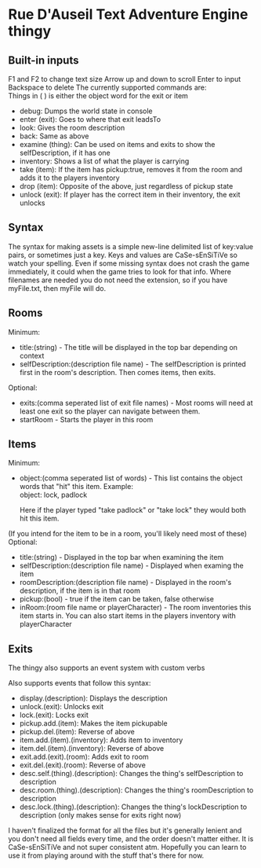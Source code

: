 # Rue D'Auseil Text Adventure Engine thingy

## Built-in inputs
F1 and F2 to change text size
Arrow up and down to scroll
Enter to input
Backspace to delete
The currently supported commands are:  
Things in ( ) is either the object word for the exit or item
- debug: Dumps the world state in console
- enter (exit): Goes to where that exit leadsTo
- look: Gives the room description
- back: Same as above
- examine (thing): Can be used on items and exits to show the selfDescription, if it has one
- inventory: Shows a list of what the player is carrying
- take (item): If the item has pickup:true, removes it from the room and adds it to the players inventory
- drop (item): Opposite of the above, just regardless of pickup state
- unlock (exit): If player has the correct item in their inventory, the exit unlocks

## Syntax
The syntax for making assets is a simple new-line delimited list of key:value pairs, or sometimes just a key. Keys and values are CaSe-sEnSiTiVe so watch your spelling. Even if some missing syntax does not crash the game immediately, it could when the game tries to look for that info. Where filenames are needed you do not need the extension, so if you have myFile.txt, then myFile will do.
## Rooms
Minimum:
- title:(string) - The title will be displayed in the top bar depending on context
- selfDescription:(description file name) - The selfDescription is printed first in the room's description. Then comes items, then exits.

Optional:
- exits:(comma seperated list of exit file names) - Most rooms will need at least one exit so the player can navigate between them.
- startRoom - Starts the player in this room

## Items
Minimum:
- object:(comma seperated list of words) - This list contains the object words that "hit" this item.
Example:  
object: lock, padlock

  Here if the player typed "take padlock" or "take lock" they would both hit this item.

(If you intend for the item to be in a room, you'll likely need most of these)  
Optional:
- title:(string) - Displayed in the top bar when examining the item
- selfDescription:(description file name) - Displayed when examing the item
- roomDescription:(description file name) - Displayed in the room's description, if the item is in that room
- pickup:(bool) - true if the item can be taken, false otherwise
- inRoom:(room file name or playerCharacter) - The room inventories this item starts in. You can also start items in the players inventory with playerCharacter

## Exits




The thingy also supports an event system with custom verbs

Also supports events that follow this syntax:
- display.(description): Displays the description
- unlock.(exit): Unlocks exit
- lock.(exit): Locks exit
- pickup.add.(item): Makes the item pickupable
- pickup.del.(item): Reverse of above
- item.add.(item).(inventory): Adds item to inventory
- item.del.(item).(inventory): Reverse of above
- exit.add.(exit).(room): Adds exit to room
- exit.del.(exit).(room): Reverse of above
- desc.self.(thing).(description): Changes the thing's selfDescription to description
- desc.room.(thing).(description): Changes the thing's roomDescription to description
- desc.lock.(thing).(description): Changes the thing's lockDescription to description (only makes sense for exits right now)

I haven't finalized the format for all the files but it's generally lenient and you don't need all fields every time, and the order doesn't matter either. It is CaSe-sEnSiTiVe and not super consistent atm. Hopefully you can learn to use it from playing around with the stuff that's there for now.